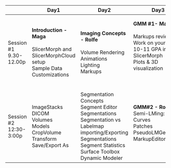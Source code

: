 
<table>
<thead>
  <tr>
    <th></th>
    <th>Day1</th>
    <th>Day2</th>
    <th>Day3</th>
    <th>Day4</th>
  </tr>
</thead>
<tbody>
  <tr>
    <td>Session #1   9.30-12.00p</td>
    <td><b>Introduction - Maga</b><br><br>
      SlicerMorph and <br>SlicerMorphCloud setup<br>
      Sample Data<br>
      Customizations
    </td>
    <td><b>Imaging Concepts - Rolfe</B><br><br>
      Volume Rendering<br>
      Animations<br>
      Lighting<br>Markups
    </td>
    <td><b>GMM #1- Maga</b><br><br>
      Markups review<br>
      Work on your own 10-11 
      GPA in SlicerMorph<br>
      Plots &amp; 3D visualization<br><br><br>
    </td>
    <td>Getting SlicerMorph data into R <p> 
      <b>ALPACA - Porto</b><br>
      <b>K-mean template selection & MALPACA - Zhang </b><br>
    </td>
  </tr>
  <tr>
    <td>Session  #2 12:30-3:00p</td>
    <td>ImageStacks<br>
      DICOM<br>
      Volumes<br>
      Models<br>
      CropVolume<br>
      Transform<br>
      Save/Export As
    </td>
    <td>Segmentation Concepts<br>
      Segment Editor<br>
      Segmentations<br>
      Segmentation vs Labelmap<br>
      importing/Exporting Segmentations<br>
      Segment Statistics<br>
      Surface Toolbox<br>
      Dynamic Modeler
    </td>
    <td><b>GMM#2 - Rolfe</b><br>
      Semi-LMing: <br>
      Curves<br> 
      Patches<br> 
      PseudoLMGenerator<br> 
      MarkupEditor<br><br>
    </td>
    <td><b>Putting it all together - Diamond</b><br>
    </td>
  </tr>
</tbody>
</table>
